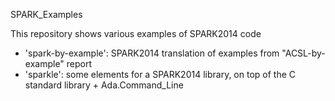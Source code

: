 SPARK_Examples

This repository shows various examples of SPARK2014 code

* 'spark-by-example': SPARK2014 translation of examples from "ACSL-by-example" report
* 'sparkle': some elements for a SPARK2014 library, on top of the C standard library + Ada.Command_Line
